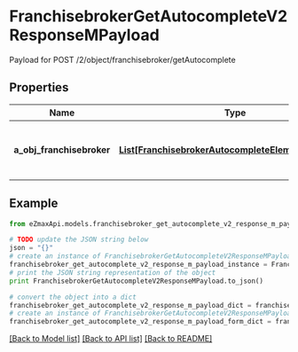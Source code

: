 # FranchisebrokerGetAutocompleteV2ResponseMPayload

Payload for POST /2/object/franchisebroker/getAutocomplete

## Properties
Name | Type | Description | Notes
------------ | ------------- | ------------- | -------------
**a_obj_franchisebroker** | [**List[FranchisebrokerAutocompleteElementResponse]**](FranchisebrokerAutocompleteElementResponse.md) | An array of Franchisebroker autocomplete element response. | 

## Example

```python
from eZmaxApi.models.franchisebroker_get_autocomplete_v2_response_m_payload import FranchisebrokerGetAutocompleteV2ResponseMPayload

# TODO update the JSON string below
json = "{}"
# create an instance of FranchisebrokerGetAutocompleteV2ResponseMPayload from a JSON string
franchisebroker_get_autocomplete_v2_response_m_payload_instance = FranchisebrokerGetAutocompleteV2ResponseMPayload.from_json(json)
# print the JSON string representation of the object
print FranchisebrokerGetAutocompleteV2ResponseMPayload.to_json()

# convert the object into a dict
franchisebroker_get_autocomplete_v2_response_m_payload_dict = franchisebroker_get_autocomplete_v2_response_m_payload_instance.to_dict()
# create an instance of FranchisebrokerGetAutocompleteV2ResponseMPayload from a dict
franchisebroker_get_autocomplete_v2_response_m_payload_form_dict = franchisebroker_get_autocomplete_v2_response_m_payload.from_dict(franchisebroker_get_autocomplete_v2_response_m_payload_dict)
```
[[Back to Model list]](../README.md#documentation-for-models) [[Back to API list]](../README.md#documentation-for-api-endpoints) [[Back to README]](../README.md)


